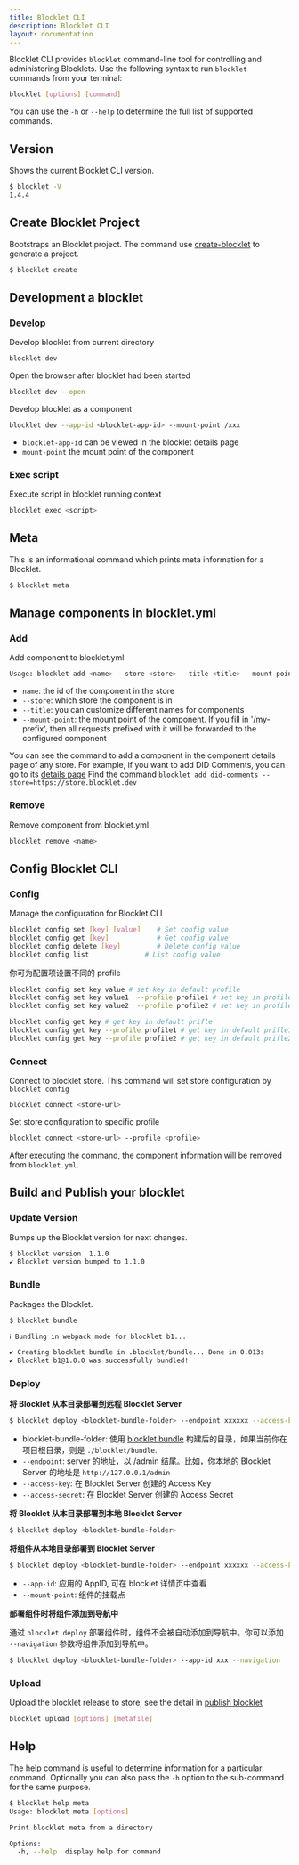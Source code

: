 ```yaml
---
title: Blocklet CLI
description: Blocklet CLI
layout: documentation
---
```


Blocklet CLI provides `blocklet` command-line tool for controlling and administering Blocklets. Use the following syntax to run `blocklet` commands from your terminal:

```bash
blocklet [options] [command]
```

You can use the `-h` or `--help` to determine the full list of supported commands.

## Version

Shows the current Blocklet CLI version.

```bash
$ blocklet -V
1.4.4
```

## Create Blocklet Project

Bootstraps an Blocklet project. The command use [create-blocklet](https://www.createblocklet.dev/docs) to generate a project.

```bash
$ blocklet create
```

## Development a blocklet

### Develop

Develop blocklet from current directory

```bash
blocklet dev
```

Open the browser after blocklet had been started

```bash
blocklet dev --open
```

Develop blocklet as a component

```bash
blocklet dev --app-id <blocklet-app-id> --mount-point /xxx
```

- `blocklet-app-id` can be viewed in the blocklet details page
- `mount-point` the mount point of the component

### Exec script

Execute script in blocklet running context

```bash
blocklet exec <script>
```

## Meta

This is an informational command which prints meta information for a Blocklet.

```bash
$ blocklet meta
```

## Manage components in blocklet.yml

### Add

Add component to blocklet.yml

```bash
Usage: blocklet add <name> --store <store> --title <title> --mount-point <mount-point>
```

- `name`: the id of the component in the store
- `--store`: which store the component is in
- `--title`: you can customize different names for components
- `--mount-point`: the mount point of the component. If you fill in '/my-prefix', then all requests prefixed with it will be forwarded to the configured component

You can see the command to add a component in the component details page of any store. For example, if you want to add DID Comments, you can go to its [details page](https://store.blocklet.dev/blocklets/z8ia1WEiBZ7hxURf6LwH21Wpg99vophFwSJdu) Find the command `blocklet add did-comments --store=https://store.blocklet.dev`

### Remove

Remove component from blocklet.yml

```bash
blocklet remove <name>
```

## Config Blocklet CLI

### Config

Manage the configuration for Blocklet CLI

```bash
blocklet config set [key] [value]    # Set config value
blocklet config get [key]            # Get config value
blocklet config delete [key]         # Delete config value
blocklet config list              # List config value
```

你可为配置项设置不同的 profile

```bash
blocklet config set key value # set key in default profile
blocklet config set key value1  --profile profile1 # set key in profile1
blocklet config set key value2  --profile profile2 # set key in profile2

blocklet config get key # get key in default prifle
blocklet config get key --profile profile1 # get key in default prifle1
blocklet config get key --profile profile2 # get key in default prifle2
```

### Connect

Connect to blocklet store. This command will set store configuration by `blocklet config`

```bash
blocklet connect <store-url>
```

Set store configuration to specific profile

```bash
blocklet connect <store-url> --profile <profile>
```

After executing the command, the component information will be removed from `blocklet.yml`.

## Build and Publish your blocklet

### Update Version

Bumps up the Blocklet version for next changes.

```bash
$ blocklet version  1.1.0
✔ Blocklet version bumped to 1.1.0
```

### Bundle

Packages the Blocklet.

```bash
$ blocklet bundle

ℹ Bundling in webpack mode for blocklet b1...

✔ Creating blocklet bundle in .blocklet/bundle... Done in 0.013s
✔ Blocklet b1@1.0.0 was successfully bundled!
```

### Deploy

**将 Blocklet 从本目录部署到远程 Blocklet Server**

```bash
$ blocklet deploy <blocklet-bundle-folder> --endpoint xxxxxx --access-key xxxxxx --access-secret xxxxxx
```

- blocklet-bundle-folder: 使用 [blocklet bundle](/how-to/bundle) 构建后的目录，如果当前你在项目根目录，则是 `./blocklet/bundle`.
- `--endpoint`: server 的地址，以 /admin 结尾。比如，你本地的 Blocklet Server 的地址是 `http://127.0.0.1/admin`
- `--access-key`: 在 Blocklet Server 创建的 Access Key
- `--access-secret`: 在 Blocklet Server 创建的 Access Secret

**将 Blocklet 从本目录部署到本地 Blocklet Server**

```bash
$ blocklet deploy <blocklet-bundle-folder>
```

**将组件从本地目录部署到 Blocklet Server**

```bash
$ blocklet deploy <blocklet-bundle-folder> --endpoint xxxxxx --access-key xxxxxx --access-secret xxxxxx --app-id <blocklet-app-id> --mount-point /xxx`
```

- `--app-id`: 应用的 AppID, 可在 blocklet 详情页中查看
- `--mount-point`: 组件的挂载点

**部署组件时将组件添加到导航中**

通过 `blocklet deploy` 部署组件时，组件不会被自动添加到导航中。你可以添加 `--navigation` 参数将组件添加到导航中。

```bash
$ blocklet deploy <blocklet-bundle-folder> --app-id xxx --navigation
```

### Upload

Upload the blocklet release to store, see the detail in [publish blocklet](../publish)

```bash
blocklet upload [options] [metafile]
```

## Help

The help command is useful to determine information for a particular command. Optionally you can also pass the `-h` option to the sub-command for the same purpose.

```bash
$ blocklet help meta
Usage: blocklet meta [options]

Print blocklet meta from a directory

Options:
  -h, --help  display help for command
```
